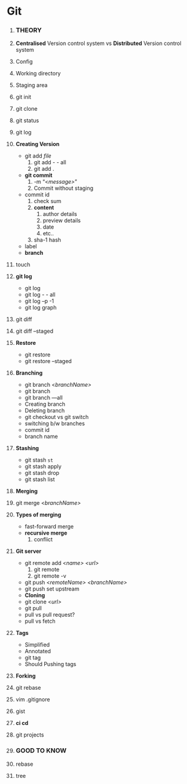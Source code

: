 # Git

1. ### **THEORY**

1. **Centralised** Version control system vs **Distributed** Version control system
1. Config
1. Working directory
1. Staging area
1. git init
1. git clone
1. git status
1. git log
1. **Creating Version**
    - git add _file_
        1. git add \- \- all
        1. git add .
    - **git commit**
        1. \-m “\<_message\>_”
        1. Commit without staging
    - commit id
        1. check sum
        1. **content**
            1. author details
            1. preview details
            1. date
            1. etc..
        1. sha-1 hash
    - label
    - **branch**
1. touch
1. **git log**
    - git log
    - git log \- \- all
    - git log –p \-1
    - git log graph
1. git diff
1. git diff –staged
1. **Restore**
    - git restore
    - git restore –staged
1. **Branching**
    - git branch \<_branchName\>_
    - git branch
    - git branch —all
    - Creating branch
    - Deleting branch
    - git checkout vs git switch
    - switching b/w branches
    - commit id
    - branch name
1. **Stashing**
    - git stash `st`
    - git stash apply
    - git stash drop
    - git stash list
1. **Merging**
1. git merge \<_branchName\>_
1. **Types of merging**
    - fast-forward merge
    - **recursive merge**
        1. conflict
1. **Git server**
    - git remote add \<_name\> \<url\>_
        1. git remote
        1. git remote \-v
    - git push \<_remoteName\> \<branchName\>_
    - git push set upstream
    - **Cloning**
    - git clone \<_url\>_
    - git pull
    - pull vs pull request?
    - pull vs fetch
1. **Tags**
    - Simplified
    - Annotated
    - git tag
    - Should Pushing tags
1. **Forking**
1. git rebase
1. vim .gitignore
1. gist
1. **ci cd**
1. git projects

1. ### **GOOD TO KNOW**

1. rebase
1. tree
